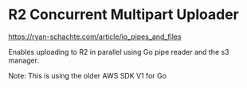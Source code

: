 # R2 Concurrent Multipart Uploader

https://ryan-schachte.com/article/io_pipes_and_files

Enables uploading to R2 in parallel using Go pipe reader and the s3 manager.

Note: This is using the older AWS SDK V1 for Go
